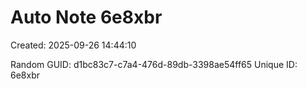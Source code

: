 ﻿# Auto Note 6e8xbr
Created: 2025-09-26 14:44:10

Random GUID: d1bc83c7-c7a4-476d-89db-3398ae54ff65
Unique ID: 6e8xbr
